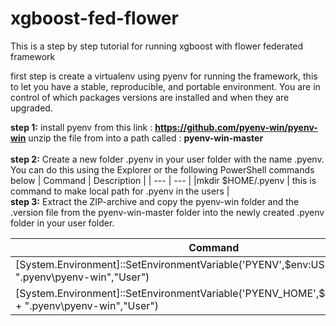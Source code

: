 # xgboost-fed-flower

This is a step by step tutorial for running xgboost with flower federated framework

first step is create a virtualenv using pyenv for running the framework, this to let you have a stable, reproducible, and portable environment. You are in control of which packages versions are installed and when they are upgraded.

**step 1:** install pyenv from this link : **https://github.com/pyenv-win/pyenv-win**
unzip the file from into a path called : **pyenv-win-master** </br>
</br>
**step 2:** Create a new folder .pyenv in your user folder with the name .pyenv. You can do this using the Explorer or the following PowerShell commands below
| Command | Description |
| --- | --- |
|mkdir $HOME/.pyenv | this is command to make local path for .pyenv in the users |
</br>
**step 3:** Extract the ZIP-archive and copy the pyenv-win folder and the .version file from the pyenv-win-master folder into the newly created .pyenv folder in your user folder.

| Command | Description |
| --- | --- |
|[System.Environment]::SetEnvironmentVariable('PYENV',$env:USERPROFILE + "\.pyenv\pyenv-win\","User")|| these are commands to set the environment variables PYENV and PYENV_HOME that point to the installation folder|
|[System.Environment]::SetEnvironmentVariable('PYENV_HOME',$env:USERPROFILE + "\.pyenv\pyenv-win\","User")|
